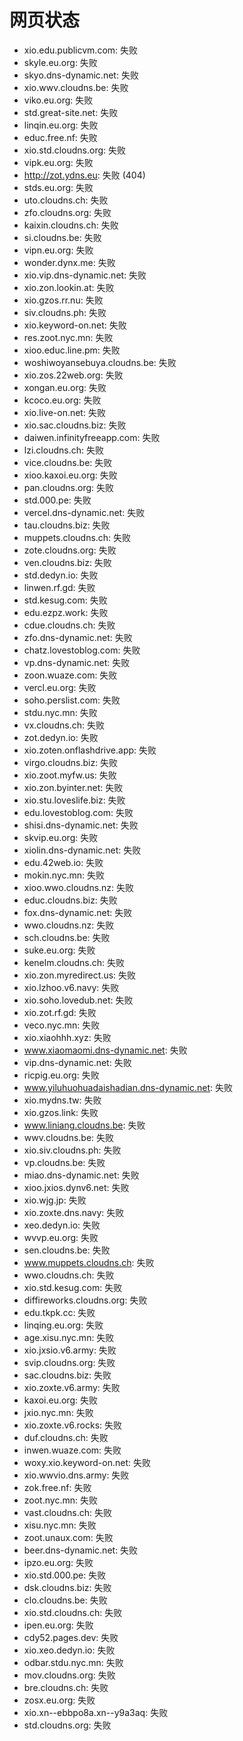 # 网页状态
- xio.edu.publicvm.com: 失败
- skyle.eu.org: 失败
- skyo.dns-dynamic.net: 失败
- xio.wwv.cloudns.be: 失败
- viko.eu.org: 失败
- std.great-site.net: 失败
- linqin.eu.org: 失败
- educ.free.nf: 失败
- xio.std.cloudns.org: 失败
- vipk.eu.org: 失败
- http://zot.ydns.eu: 失败 (404)
- stds.eu.org: 失败
- uto.cloudns.ch: 失败
- zfo.cloudns.org: 失败
- kaixin.cloudns.ch: 失败
- si.cloudns.be: 失败
- vipn.eu.org: 失败
- wonder.dynx.me: 失败
- xio.vip.dns-dynamic.net: 失败
- xio.zon.lookin.at: 失败
- xio.gzos.rr.nu: 失败
- siv.cloudns.ph: 失败
- xio.keyword-on.net: 失败
- res.zoot.nyc.mn: 失败
- xioo.educ.line.pm: 失败
- woshiwoyansebuya.cloudns.be: 失败
- xio.zos.22web.org: 失败
- xongan.eu.org: 失败
- kcoco.eu.org: 失败
- xio.live-on.net: 失败
- xio.sac.cloudns.biz: 失败
- daiwen.infinityfreeapp.com: 失败
- lzi.cloudns.ch: 失败
- vice.cloudns.be: 失败
- xioo.kaxoi.eu.org: 失败
- pan.cloudns.org: 失败
- std.000.pe: 失败
- vercel.dns-dynamic.net: 失败
- tau.cloudns.biz: 失败
- muppets.cloudns.ch: 失败
- zote.cloudns.org: 失败
- ven.cloudns.biz: 失败
- std.dedyn.io: 失败
- linwen.rf.gd: 失败
- std.kesug.com: 失败
- edu.ezpz.work: 失败
- cdue.cloudns.ch: 失败
- zfo.dns-dynamic.net: 失败
- chatz.lovestoblog.com: 失败
- vp.dns-dynamic.net: 失败
- zoon.wuaze.com: 失败
- vercl.eu.org: 失败
- soho.perslist.com: 失败
- stdu.nyc.mn: 失败
- vx.cloudns.ch: 失败
- zot.dedyn.io: 失败
- xio.zoten.onflashdrive.app: 失败
- virgo.cloudns.biz: 失败
- xio.zoot.myfw.us: 失败
- xio.zon.byinter.net: 失败
- xio.stu.loveslife.biz: 失败
- edu.lovestoblog.com: 失败
- shisi.dns-dynamic.net: 失败
- skvip.eu.org: 失败
- xiolin.dns-dynamic.net: 失败
- edu.42web.io: 失败
- mokin.nyc.mn: 失败
- xioo.wwo.cloudns.nz: 失败
- educ.cloudns.biz: 失败
- fox.dns-dynamic.net: 失败
- wwo.cloudns.nz: 失败
- sch.cloudns.be: 失败
- suke.eu.org: 失败
- kenelm.cloudns.ch: 失败
- xio.zon.myredirect.us: 失败
- xio.lzhoo.v6.navy: 失败
- xio.soho.lovedub.net: 失败
- xio.zot.rf.gd: 失败
- veco.nyc.mn: 失败
- xio.xiaohhh.xyz: 失败
- www.xiaomaomi.dns-dynamic.net: 失败
- vip.dns-dynamic.net: 失败
- ricpig.eu.org: 失败
- www.yiluhuohuadaishadian.dns-dynamic.net: 失败
- xio.mydns.tw: 失败
- xio.gzos.link: 失败
- www.liniang.cloudns.be: 失败
- wwv.cloudns.be: 失败
- xio.siv.cloudns.ph: 失败
- vp.cloudns.be: 失败
- miao.dns-dynamic.net: 失败
- xioo.jxios.dynv6.net: 失败
- xio.wjg.jp: 失败
- xio.zoxte.dns.navy: 失败
- xeo.dedyn.io: 失败
- wvvp.eu.org: 失败
- sen.cloudns.be: 失败
- www.muppets.cloudns.ch: 失败
- wwo.cloudns.ch: 失败
- xio.std.kesug.com: 失败
- diffireworks.cloudns.org: 失败
- edu.tkpk.cc: 失败
- linqing.eu.org: 失败
- age.xisu.nyc.mn: 失败
- xio.jxsio.v6.army: 失败
- svip.cloudns.org: 失败
- sac.cloudns.biz: 失败
- xio.zoxte.v6.army: 失败
- kaxoi.eu.org: 失败
- jxio.nyc.mn: 失败
- xio.zoxte.v6.rocks: 失败
- duf.cloudns.ch: 失败
- inwen.wuaze.com: 失败
- woxy.xio.keyword-on.net: 失败
- xio.wwvio.dns.army: 失败
- zok.free.nf: 失败
- zoot.nyc.mn: 失败
- vast.cloudns.ch: 失败
- xisu.nyc.mn: 失败
- zoot.unaux.com: 失败
- beer.dns-dynamic.net: 失败
- ipzo.eu.org: 失败
- xio.std.000.pe: 失败
- dsk.cloudns.biz: 失败
- clo.cloudns.be: 失败
- xio.std.cloudns.ch: 失败
- ipen.eu.org: 失败
- cdy52.pages.dev: 失败
- xio.xeo.dedyn.io: 失败
- odbar.stdu.nyc.mn: 失败
- mov.cloudns.org: 失败
- bre.cloudns.ch: 失败
- zosx.eu.org: 失败
- xio.xn--ebbpo8a.xn--y9a3aq: 失败
- std.cloudns.org: 失败
